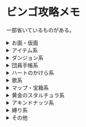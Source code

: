 # ビンゴ攻略メモ

一部省いているものがある。

<details>
    <summary>お面・仮面</summary>
    <div>

    <p style="padding-left: 3em;">
        単一のお面指定

        <details>
            <summary>All-Night Mask</summary>
            <div>
                test
            </div>
        </details>
    
        <details>
            <summary>Blast Mask</summary>
            <div>
                test
            </div>
        </details>
    
        <details>
            <summary>Bunny Hood</summary>
            <div>
                test
            </div>
        </details>
    
        <details>
            <summary>Captain's Hat</summary>
            <div>
                test
            </div>
        </details>
    
        <details>
            <summary>Circus Leader's Mask</summary>
            <div>
                test
            </div>
        </details>
    
        <details>
            <summary>Couple's Mask</summary>
            <div>
                test
            </div>
        </details>
    
        <details>
            <summary>Garo Mask</summary>
            <div>
                test
            </div>
        </details>
    
        <details>
            <summary>Giant's Mask</summary>
            <div>
                test
            </div>
        </details>
    
        <details>
            <summary>Gibdo Mask</summary>
            <div>
                test
            </div>
        </details>
    
        <details>
            <summary>Mask of Scents</summary>
            <div>
                test
            </div>
        </details>
    
        <details>
            <summary>Mask of Truth</summary>
            <div>
                test
            </div>
        </details>
    
        <details>
            <summary>Postman's Hat</summary>
            <div>
                test
            </div>
        </details>
    
        <details>
            <summary>Romani's Mask</summary>
            <div>
                test
            </div>
        </details>
    </p>

- スロット・個数指定
    - 7 Masks
    - 10 Masks
    - 12 Masks
    - 14 Masks
    - Column of 4 Masks
    - Row of 6 Masks

    </div>
</details>


<details>
    <summary>アイテム系</summary>
    <div>

- 通常アイテム
    - Hookshot
    - Light Arrow
    - Fire Arrow
    - Ice Arrow
    - 2 Elemental Arrows
    - Powder Keg
    - 20 Magic Beans

- ビンアイテム
    - ビンが貰えるもの
        - Milk
        - Chateau Romani
        - Beaver Bottle
        - Big Poe
        - Gold Dust
        - 3 Real Bottles (no dupe)
        - 4 Real Bottles (no dupe)

    - 自分で空き瓶に詰めるもの
        - Blue Potion
        - Bottled Deku Princess
        - Seahorse
        - Red, Green, and Blue Potions
        - Normal Poe
        - Magical Mushroom
        - 10 Unique Bottle Contents

- イベントアイテム
    - Room Key
    - Pendant of Memories

- インベントリ
    - Razor Sword
    - Gilded Sword
    - Mirror Shield
    - Giant Wallet
    - Biggest Quiver
    - Biggest Bomb Bag

- 大妖精
    - Great Spin
    - Double Magic
    - Great Fairy's Sword
    - 2 Great Fairy Rewards

- スロット指定
    - 12 Item Slots
    - Diagonal of 4 Item Slots

    </div>
</details>


<details>
    <summary>ダンジョン系</summary>
    <div>

- はぐれ妖精
    - 10 WFT Fairies
    - 5 STT Fairies
    - 10 STT Fairies
    - 10 SHT Fairies
    - 20 Total Stray Fairies
    - 30 Total Stray Fairies
    - Get STT Wizrobe Stray Fairy

- ボス鍵・マップ・コンパス
    - WFT Map and Compass
    - SHT Map and Compass
    - GBT Map and Compass
    - STT Map and Compass
    - WFT Boss Key
    - SHT Boss Key
    - STT Boss Key
    - 2 Boss Keys
    - 3 Boss Keys
    - 3 Temple Compasses
    - 2 Temple Maps and Compasses
    - 2 Temple Maps, Compasses, and Boss Keys
    - Unlock Odolwa's Door
    - Unlock Goht's Door
    - Unlock Twinmold's Door

- ボス・中ボス討伐
    - Kill 3 Dinolfos
    - Kill 2 Wizrobes
    - Kill 2 Iron Knuckles
    - Defeat Garo Ninja
    - Odolwa's Remains
    - Goht's Remains
    - Gyorg's Remains
    - Twinmold's Remains
    - 2 Boss Remains

- 宝箱アイテム
    - 3 Unused SHT Small Keys
    - 2 Unused STT Small Keys
    - 4 Total Unused Small Keys
    - Open 8 WFT Chests
    - Open 10 SHT Chests
    - Open 5 GBT Chests

- ギミック解除
    - Remove All Blocks from SHT Pillar
    - Destroy 15 SHT Ice Blocks
    - Change GBT Water Direction
    - Press 3 STT Yellow Floor Switches

    </div>
</details>


<details>
    <summary>団員手帳系</summary>
    <div>

- ??? Happiness Seal
- Curiosity Shop Owner Happiness Seal
- Gorman Brother's Happiness Seal
- Postman Happiness Seal
- Romani Happiness Seal
- Rosa Sister's Happiness Seal

- 個数指定・特殊タスク
    - All Notebook Pictures
    - 6 Happiness Seals
    - 10 Happiness Seals

    </div>
</details>


<details>
    <summary>ハートのかけら系</summary>
    <div>

- Beaver HP
- Doggy Racetrack HP
- Deku Playground HP
- Ghost Hut HP
- Ikana Castle HP
- Keaton Quiz HP
- Marine Lab Fish HP
- Oceanside Spider House HP
- Path to Snowhead HP
- Pinnacle Rock HP
- Pirate's Fortress HP

- 個数指定
    - Both Shooting Gallery HPs
    - All 3 Tourist Center Area HPs
    - 4 Business Scrub HPs
    - All 5 Termina Grotto HPs
    - 5 East Clock Town HPs
    - 6 Hearts (no dupe)
    - 7 Hearts (no dupe)
    - 8 Hearts (no dupe)

    </div>
</details>


<details>
    <summary>歌系</summary>
    <div>

- Elegy of Emptiness
- Epona's Song
- Goron Lullaby
- Lullaby Intro
- New Wave Bossa Nova
- Oath to Order
- Song of Storms

- 個数指定
    - All Top Row Songs
    - 3 Bottom Row Songs
    - 7 Songs

    </div>
</details>


<details>
    <summary>マップ・宝箱系</summary>
    <div>

- Open Chest of Magic Beans
- Open 2 Well Chests
- Open 11 Pirate's Fortress area Chests
- Clear All 3 Chest Icons on Termina Field Map
- Clear All 3 Chest Icons on Zora Cape Map
- Clear 3 Chest Icons on Mountain Village Maps
- All Maps from Tingle

    </div>
</details>


<details>
    <summary>黄金のスタルチュラ系</summary>
    <div>

- 15 Oceanside Skulltula Tokens
- 45 Skulltula Tokens

    </div>
</details>


<details>
    <summary>アキンドナッツ系</summary>
    <div>

- Gold Rupee from Ikana Business Scrub

    </div>
</details>


<details>
    <summary>縛り系</summary>
    <div>

- No Song of Soaring
- No Hidden Owl Statue

    </div>
</details>


<details>
    <summary>その他</summary>
    <div>

- Cremia's Reward(hug or 200 rupees)
- Defeat Captain Keeta
- Enter 4th Day
- Hit All 10 Owl Statues
- Open 2 Graves
- Save Sun Mask
- Under 00:35 Epona Archery

- アイテム使用
    - Explode Hole in Ikana Castle Ceiling
    - Pictograph of Dancing Redead
    - Grow 8 Bean Plants
    - Unbar 5 doors in the Well

- 最終状態指定
    - No Shield
    - 2 blank C-buttons
    - Blank B Button (no sword)
    - Rock Sirloin above head
    - Exactly 333 Rupees in Wallet
    - 500 Rupees in Wallet
    - 1000 Rupees in Bank

    </div>
</details>
